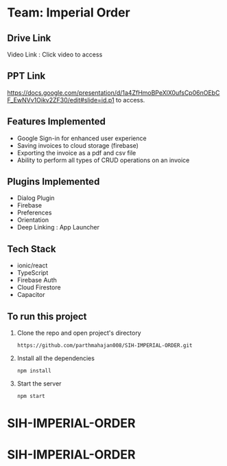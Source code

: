 # Team: Imperial Order

## Drive Link
Video Link : Click video to access

## PPT Link 
   https://docs.google.com/presentation/d/1a4ZfHmoBPeXlX0ufsCp06nOEbCF_EwNVv1Oikv2ZF30/edit#slide=id.p1 to access.

## Features Implemented
- Google Sign-in for enhanced user experience
- Saving invoices to cloud storage (firebase)
- Exporting the invoice as a pdf and csv file
- Ability to perform all types of CRUD operations on an invoice

## Plugins Implemented
- Dialog Plugin
- Firebase 
- Preferences
- Orientation
- Deep Linking : App Launcher

## Tech Stack
- ionic/react
- TypeScript
- Firebase Auth
- Cloud Firestore
- Capacitor

## To run this project
1. Clone the repo and open project's directory
   
   `https://github.com/parthmahajan008/SIH-IMPERIAL-ORDER.git`
   
2. Install all the dependencies
   
     `npm install`

3. Start the server
 
   `npm start`
# SIH-IMPERIAL-ORDER
# SIH-IMPERIAL-ORDER
